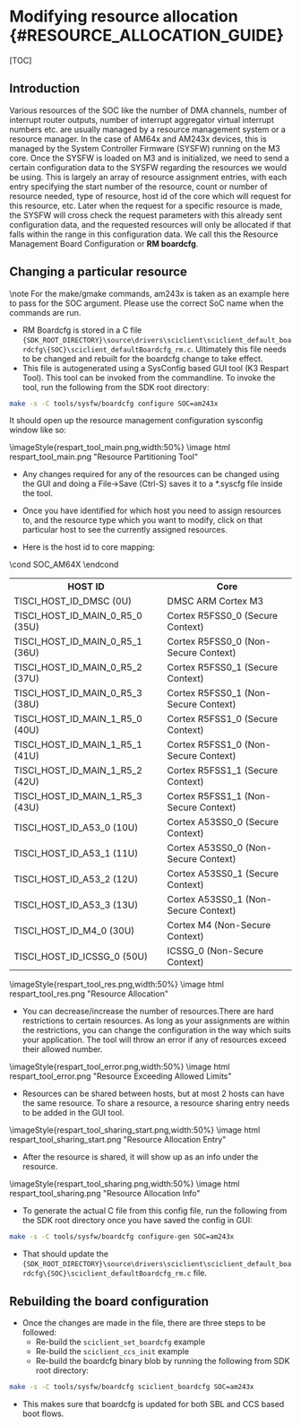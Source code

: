 # Modifying resource allocation {#RESOURCE_ALLOCATION_GUIDE}

[TOC]

## Introduction

Various resources of the SOC like the number of DMA channels, number of interrupt router outputs, number of interrupt aggregator virtual interrupt numbers etc. are usually managed by a resource management system or a resource manager.
In the case of AM64x and AM243x devices, this is managed by the System Controller Firmware (SYSFW) running on the M3 core. Once the SYSFW is loaded on M3 and is initialized, we need to send a certain configuration data to the SYSFW regarding the resources we would be using. This is largely an array of resource assignment entries, with each entry specifying the start number of the resource, count or number of resource needed, type of resource, host id of the core which will request for this resource, etc. Later when the request for a specific resource is made, the SYSFW will cross check the request parameters with this already sent configuration data, and the requested resources will only be allocated if that falls within the range in this configuration data. We call this the Resource Management Board Configuration or __RM boardcfg__.

## Changing a particular resource

\note For the make/gmake commands, am243x is taken as an example here to pass for the SOC
argument. Please use the correct SoC name when the commands are run.

- RM Boardcfg is stored in a C file `{SDK_ROOT_DIRECTORY}\source\drivers\sciclient\sciclient_default_boardcfg\{SOC}\sciclient_defaultBoardcfg_rm.c`. Ultimately this file needs to be changed
  and rebuilt for the boardcfg change to take effect.
- This file is autogenerated using a SysConfig based GUI tool (K3 Respart Tool). This tool can be invoked from the commandline. To invoke the tool, run the following from the SDK root directory:
```bash
make -s -C tools/sysfw/boardcfg configure SOC=am243x
```
It should open up the resource management configuration sysconfig window like so:

\imageStyle{respart_tool_main.png,width:50%}
\image html respart_tool_main.png "Resource Partitioning Tool"

- Any changes required for any of the resources can be changed using the GUI and doing a File->Save (Ctrl-S) saves it to a *.syscfg file
  inside the tool.

- Once you have identified for which host you need to assign resources to, and the resource type which you want to modify,
  click on that particular host to see the currently assigned resources.

- Here is the host id to core mapping:
<table>
<tr>
    <th>HOST ID
    <th>Core
</tr>
<tr>
    <td>TISCI_HOST_ID_DMSC (0U)
    <td>DMSC ARM Cortex M3
</tr>
<tr>
    <td>TISCI_HOST_ID_MAIN_0_R5_0 (35U)
    <td>Cortex R5FSS0_0 (Secure Context)
</tr>
<tr>
    <td>TISCI_HOST_ID_MAIN_0_R5_1 (36U)
    <td>Cortex R5FSS0_0 (Non-Secure Context)
</tr>
<tr>
    <td>TISCI_HOST_ID_MAIN_0_R5_2 (37U)
    <td>Cortex R5FSS0_1 (Secure Context)
</tr>
<tr>
    <td>TISCI_HOST_ID_MAIN_0_R5_3 (38U)
    <td>Cortex R5FSS0_1 (Non-Secure Context)
</tr>
<tr>
    <td>TISCI_HOST_ID_MAIN_1_R5_0 (40U)
    <td>Cortex R5FSS1_0 (Secure Context)
</tr>
<tr>
    <td>TISCI_HOST_ID_MAIN_1_R5_1 (41U)
    <td>Cortex R5FSS1_0 (Non-Secure Context)
</tr>
<tr>
    <td>TISCI_HOST_ID_MAIN_1_R5_2 (42U)
    <td>Cortex R5FSS1_1 (Secure Context)
</tr>
<tr>
    <td>TISCI_HOST_ID_MAIN_1_R5_3 (43U)
    <td>Cortex R5FSS1_1 (Non-Secure Context)
</tr>
\cond SOC_AM64X
<tr>
    <td>TISCI_HOST_ID_A53_0 (10U)
    <td>Cortex A53SS0_0 (Secure Context)
</tr>
<tr>
    <td>TISCI_HOST_ID_A53_1 (11U)
    <td>Cortex A53SS0_0 (Non-Secure Context)
</tr>
<tr>
    <td>TISCI_HOST_ID_A53_2 (12U)
    <td>Cortex A53SS0_1 (Secure Context)
</tr>
<tr>
    <td>TISCI_HOST_ID_A53_3 (13U)
    <td>Cortex A53SS0_1 (Non-Secure Context)
</tr>
\endcond
<tr>
    <td>TISCI_HOST_ID_M4_0 (30U)
    <td>Cortex M4 (Non-Secure Context)
</tr>
<tr>
    <td>TISCI_HOST_ID_ICSSG_0 (50U)
    <td>ICSSG_0 (Non-Secure Context)
</tr>
</table>

\imageStyle{respart_tool_res.png,width:50%}
\image html respart_tool_res.png "Resource Allocation"

- You can decrease/increase the number of resources.There are hard
  restrictions to certain resources. As long as your assignments are within the
  restrictions, you can change the configuration in the way which suits your
  application. The tool will throw an error if any of resources exceed their
  allowed number.

\imageStyle{respart_tool_error.png,width:50%}
\image html respart_tool_error.png "Resource Exceeding Allowed Limits"

- Resources can be shared between hosts, but at most 2 hosts can have the same resource.
  To share a resource, a resource sharing entry needs to be added in the GUI tool.

\imageStyle{respart_tool_sharing_start.png,width:50%}
\image html respart_tool_sharing_start.png "Resource Allocation Entry"

- After the resource is shared, it will show up as an info under the resource.

\imageStyle{respart_tool_sharing.png,width:50%}
\image html respart_tool_sharing.png "Resource Allocation Info"

- To generate the actual C file from this config file, run the following from the
  SDK root directory once you have saved the config in GUI:
```bash
make -s -C tools/sysfw/boardcfg configure-gen SOC=am243x
```

- That should update the `{SDK_ROOT_DIRECTORY}\source\drivers\sciclient\sciclient_default_boardcfg\{SOC}\sciclient_defaultBoardcfg_rm.c` file.

## Rebuilding the board configuration

- Once the changes are made in the file, there are three steps to be followed:
  - Re-build the `sciclient_set_boardcfg` example
  - Re-build the `sciclient_ccs_init` example
  - Re-build the boardcfg binary blob by running the following from SDK root directory:

```bash
make -s -C tools/sysfw/boardcfg sciclient_boardcfg SOC=am243x
```

- This makes sure that boardcfg is updated for both SBL and CCS based boot flows.
